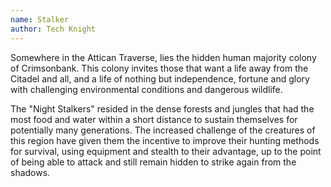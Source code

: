 ```yaml
---
name: Stalker
author: Tech Knight
---
```

Somewhere in the Attican Traverse, lies the hidden human majority colony of Crimsonbank. This colony invites those
that want a life away from the Citadel and all, and a life of nothing but independence, fortune and glory with
challenging environmental conditions and dangerous wildlife.

The "Night Stalkers" resided in the dense forests and jungles that had the most food and water within a short
distance to sustain themselves for potentially many generations. The increased challenge of the creatures of this
region have given them the incentive to improve their hunting methods for survival, using equipment and stealth to
their advantage, up to the point of being able to attack and still remain hidden to strike again from the shadows.
